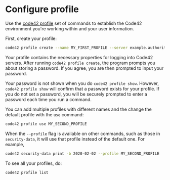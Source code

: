 # Configure profile

Use the [code42 profile](../commands/profile.md) set of commands to establish the Code42 environment you're working 
within and your user information. 

First, create your profile:
```bash
code42 profile create --name MY_FIRST_PROFILE --server example.authority.com --username security.admin@example.com
```

Your profile contains the necessary properties for logging into Code42 servers. After running `code42 profile create`, 
the program prompts you about storing a password. If you agree, you are then prompted to input your password.

Your password is not shown when you do `code42 profile show`. However, `code42 profile show` will confirm that a 
password exists for your profile. If you do not set a password, you will be securely prompted to enter a password each 
time you run a command.

You can add multiple profiles with different names and the change the default profile with the `use` command:

```bash
code42 profile use MY_SECOND_PROFILE
```

When the `--profile` flag is available on other commands, such as those in `security-data`, it will use that profile 
instead of the default one. For example,

```bash
code42 security-data print -b 2020-02-02 --profile MY_SECOND_PROFILE
```

To see all your profiles, do:

```bash
code42 profile list
```
